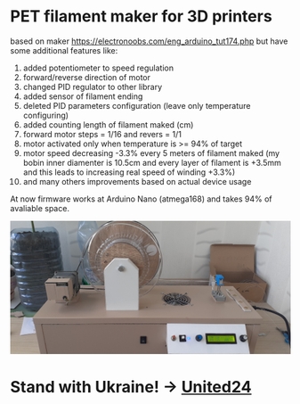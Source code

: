 # PET filament maker for 3D printers

based on maker https://electronoobs.com/eng_arduino_tut174.php
but have some additional features like:
1. added potentiometer to speed regulation
2. forward/reverse direction of motor
3. changed PID regulator to other library
4. added sensor of filament ending
5. deleted PID parameters configuration (leave only temperature configuring)
6. added counting length of filament maked (cm)
7. forward motor steps = 1/16 and revers = 1/1
8. motor activated only when temperature is >= 94% of target
9. motor speed decreasing -3.3% every 5 meters of filament maked (my bobin inner diamenter is 10.5cm and every layer of filament is +3.5mm and this leads to increasing real speed of winding +3.3%)
10. and many others improvements based on actual device usage

At now firmware works at Arduino Nano (atmega168) and takes 94% of avaliable space.

![pet filament maker](https://github.com/boomsya/PET-filament-maker/blob/main/20230801_170722.jpg)

# Stand with Ukraine! -> [United24](https://u24.gov.ua/)
